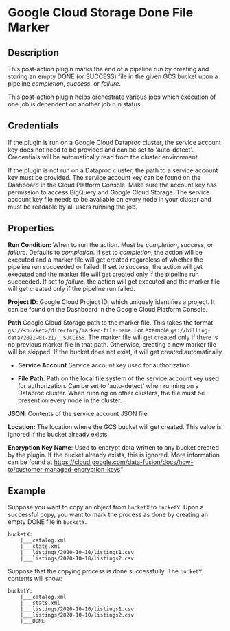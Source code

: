 # Google Cloud Storage Done File Marker

Description
-----------
This post-action plugin marks the end of a pipeline run by creating and storing an empty DONE (or SUCCESS) file in the 
given GCS bucket upon a pipeline *completion*, *success*, or *failure*.

This post-action plugin helps orchestrate various jobs which execution of one job is dependent on another job run 
status.

Credentials
-----------
If the plugin is run on a Google Cloud Dataproc cluster, the service account key does not need to be
provided and can be set to 'auto-detect'.
Credentials will be automatically read from the cluster environment.

If the plugin is not run on a Dataproc cluster, the path to a service account key must be provided.
The service account key can be found on the Dashboard in the Cloud Platform Console.
Make sure the account key has permission to access BigQuery and Google Cloud Storage.
The service account key file needs to be available on every node in your cluster and
must be readable by all users running the job.

Properties
----------
**Run Condition:** When to run the action. Must be *completion*, *success*, or *failure*. Defaults to *completion*.
If set to *completion*, the action will be executed and a marker file will get created regardless of whether the
 pipeline run succeeded or failed.
If set to *success*, the action will get executed and the marker file will get created only if the pipeline run
 succeeded.
If set to *failure*, the action will get executed and the marker file will get created only if the pipeline run
 failed.

**Project ID**: Google Cloud Project ID, which uniquely identifies a project.
It can be found on the Dashboard in the Google Cloud Platform Console.

**Path** Google Cloud Storage path to the marker file. This takes the format `gs://<bucket>/directory/marker-file-name`. 
For example `gs://billing-data/2021-01-21/__SUCCESS`. The marker file will get created only if there is no previous
marker file in that path. Otherwise, creating a new marker file will be skipped. If the bucket does not exist, it
will get created automatically.

* **Service Account**  Service account key used for authorization

* **File Path**: Path on the local file system of the service account key used for
authorization. Can be set to 'auto-detect' when running on a Dataproc cluster.
When running on other clusters, the file must be present on every node in the cluster.

**JSON**: Contents of the service account JSON file.

**Location:** The location where the GCS bucket will get created.
This value is ignored if the bucket already exists.

**Encryption Key Name**: Used to encrypt data written to any bucket created by the plugin.
If the bucket already exists, this is ignored. More information can be found at 
https://cloud.google.com/data-fusion/docs/how-to/customer-managed-encryption-keys"

Example
-------
Suppose you want to copy an object from `bucketX` to `bucketY`. Upon a successful copy, you want to mark the process as 
done by creating an empty DONE file in `bucketY`.  

```
bucketX:
    |___catalog.xml
    |___stats.xml
    |___listings/2020-10-10/listings1.csv
    |___listings/2020-10-10/listings2.csv
```  

Suppose that the copying process is done successfully. The `bucketY` contents will show:

```
bucketY:
    |___catalog.xml
    |___stats.xml
    |___listings/2020-10-10/listings1.csv
    |___listings/2020-10-10/listings2.csv
    |___DONE
```  
